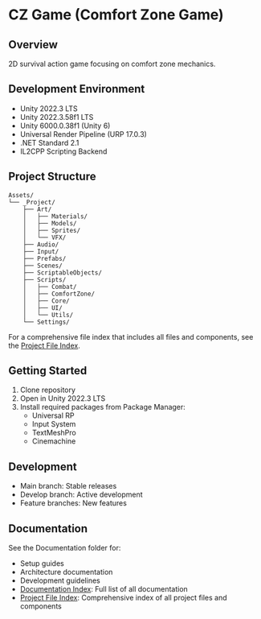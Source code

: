 # CZ Game (Comfort Zone Game)

## Overview
2D survival action game focusing on comfort zone mechanics.

## Development Environment
- Unity 2022.3 LTS
- Unity 2022.3.58f1 LTS
- Unity 6000.0.38f1 (Unity 6)
- Universal Render Pipeline (URP 17.0.3)
- .NET Standard 2.1
- IL2CPP Scripting Backend

## Project Structure
```
Assets/
└── _Project/
    ├── Art/
    │   ├── Materials/
    │   ├── Models/
    │   ├── Sprites/
    │   └── VFX/
    ├── Audio/
    ├── Input/
    ├── Prefabs/
    ├── Scenes/
    ├── ScriptableObjects/
    ├── Scripts/
    │   ├── Combat/
    │   ├── ComfortZone/
    │   ├── Core/
    │   ├── UI/
    │   └── Utils/
    └── Settings/
```

For a comprehensive file index that includes all files and components, see the [Project File Index](Documentation/ProjectFileIndex.md).

## Getting Started
1. Clone repository
2. Open in Unity 2022.3 LTS
3. Install required packages from Package Manager:
   - Universal RP
   - Input System
   - TextMeshPro
   - Cinemachine

## Development
- Main branch: Stable releases
- Develop branch: Active development
- Feature branches: New features

## Documentation
See the Documentation folder for:
- Setup guides
- Architecture documentation
- Development guidelines
- [Documentation Index](Documentation/Index.md): Full list of all documentation
- [Project File Index](Documentation/ProjectFileIndex.md): Comprehensive index of all project files and components 